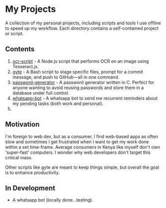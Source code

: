 # My Projects

A collection of my personal projects, including scripts and tools I use offline to speed up my workflow. Each
directory contains a self-contained project or script.

## Contents

1. [ocr-script](./ocr-script) - A Node.js script that performs OCR on an image using Tesseract.js.
2. [gyte](./gyte) - A Bash script to stage specific files, prompt for a commit message, and push to GitHub—all in one command.
3. [password-generator](./password-generator) - A password generator written in C. Perfect for anyone wanting to avoid reusing passwords and store them in a database under full control.
4. [whatsapp-bot](./whatsapp-bot) -  A whatsapp bot to send me recurrent reminders about my pending tasks (both work and personal).
5.

## Motivation 

I'm foreign to web dev, but as a consumer, I find web-based apps as often slow and sometimes I get frustrated when
I want to get my work done within a set time-frame. Average consumers in Kenya like myself don't own 'super-fast' 
computers. I wonder why web developers don't target this critical mass. 

Other scripts like gyte are meant to keep things simple, but overall the goal is to enhance productivity.

## In Development
- A whatsapp bot (locally done...testing).
